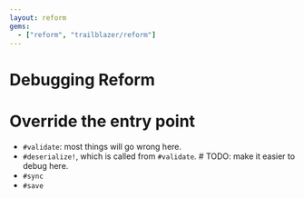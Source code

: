 ```yaml
---
layout: reform
gems:
  - ["reform", "trailblazer/reform"]
---
```


# Debugging Reform

# Override the entry point

* `#validate`: most things will go wrong here.
* `#deserialize!`, which is called from `#validate`. # TODO: make it easier to debug here.
* `#sync`
* `#save`
